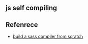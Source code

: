 ## js self compiling

## Refenrece

* [build a sass compiler from scratch](https://github.com/wizardpisces/tiny-sass-compiler)
